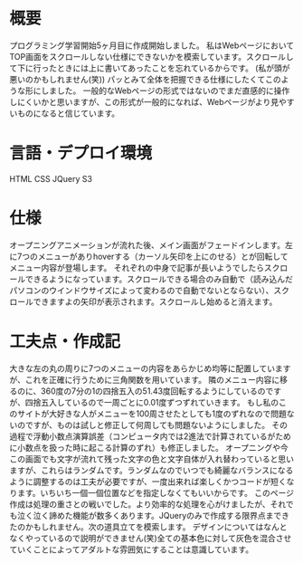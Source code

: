 # 概要
プログラミング学習開始5ヶ月目に作成開始しました。
私はWebページにおいてTOP画面をスクロールしない仕様にできないかを模索しています。スクロールして下に行ったときには上に書いてあったことを忘れているからです。
(私が頭が悪いのかもしれません(笑))
パッとみて全体を把握できる仕様にしたくてこのような形にしました。
一般的なWebページの形式ではないのでまだ直感的に操作しにくいかと思いますが、この形式が一般的になれば、Webページがより見やすいものになると信じています。
# 言語・デプロイ環境
HTML    CSS    JQuery    S3
# 仕様
オープニングアニメーションが流れた後、メイン画面がフェードインします。左に7つのメニューがありhoverする（カーソル矢印を上にのせる）とが回転してメニュー内容が登場します。
それぞれの中身で記事が長いようでしたらスクロールできるようになっています。スクロールできる場合のみ自動で（読み込んだパソコンのウインドウサイズによって変わるので自動でないとならない）、スクロールできますよの矢印が表示されます。スクロールし始めると消えます。
# 工夫点・作成記
大きな左の丸の周りに7つのメニューの内容をあらかじめ均等に配置していますが、これを正確に行うために三角関数を用いています。
隣のメニュー内容に移るのに、360度の7分の1の四捨五入の51.43度回転するようにしているのですが、四捨五入しているので一周ごとに0.01度ずつずれていきます。
もし私のこのサイトが大好きな人がメニューを100周させたとしても1度のずれなので問題ないのですが、ものは試しと修正して何周しても問題ないようにしました。
その過程で浮動小数点演算誤差（コンピュータ内では2進法で計算されているがために小数点を扱った時に起こる計算のずれ）も修正しました。
オープニングや今この画面でも文字が流れて残った文字の色と文字自体が入れ替わっていると思いますが、これらはランダムです。ランダムなのでいつでも綺麗なバランスになるように調整するのは工夫が必要ですが、一度出来れば楽しくかつコードが短くなります。いちいち一個一個位置などを指定しなくてもいいからです。
このページ作成は処理の重さとの戦いでした。より効率的な処理を心がけましたが、それでも泣く泣く諦めた機能が数多くあります。JQueryのみで作成する限界点まできたのかもしれません。次の道具立てを模索します。
デザインについてはなんとなくやっているので説明ができません(笑)全ての基本色に対して灰色を混合させていくことによってアダルトな雰囲気にすることは意識しています。
